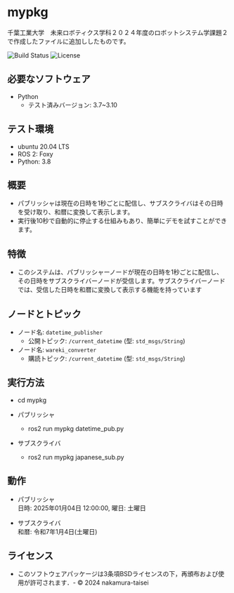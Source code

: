 # mypkg
千葉工業大学　未来ロボティクス学科２０２４年度のロボットシステム学課題２で作成したファイルに追加ししたものです。

![Build Status](https://img.shields.io/github/workflow/status/nakamura-taisei/mypkg/CI?label=build) 
![License](https://img.shields.io/badge/License-BSD--3--Clause-blue.svg)

## 必要なソフトウェア
- Python
  - テスト済みバージョン: 3.7~3.10

## テスト環境  
- ubuntu 20.04 LTS  
- ROS 2: Foxy  
- Python: 3.8  

## 概要
- パブリッシャは現在の日時を1秒ごとに配信し、サブスクライバはその日時を受け取り、和暦に変換して表示します。
- 実行後10秒で自動的に停止する仕組みもあり、簡単にデモを試すことができます。

## 特徴  
- このシステムは、パブリッシャーノードが現在の日時を1秒ごとに配信し、その日時をサブスクライバーノードが受信します。サブスクライバーノードでは、受信した日時を和暦に変換して表示する機能を持っています  

## ノードとトピック

- ノード名: `datetime_publisher`
  - 公開トピック: `/current_datetime` (型: `std_msgs/String`)
- ノード名: `wareki_converter`
  - 購読トピック: `/current_datetime` (型: `std_msgs/String`)

## 実行方法
- cd mypkg

- パブリッシャ
  - ros2 run mypkg datetime_pub.py
- サブスクライバ
  - ros2 run mypkg japanese_sub.py

## 動作  
- パブリッシャ  
日時: 2025年01月04日 12:00:00, 曜日: 土曜日  

- サブスクライバ  
和暦: 令和7年1月4日(土曜日)
## ライセンス
- このソフトウェアパッケージは3条項BSDライセンスの下，再頒布および使用が許可されます．- © 2024 nakamura-taisei
